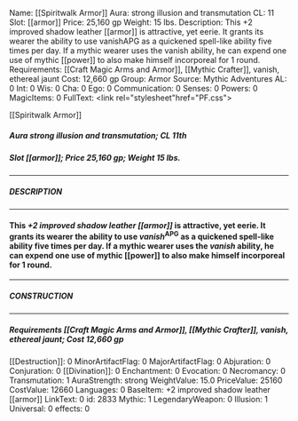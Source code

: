 Name: [[Spiritwalk Armor]]
Aura: strong illusion and transmutation
CL: 11
Slot: [[armor]]
Price: 25,160 gp
Weight: 15 lbs.
Description: This +2 improved shadow leather [[armor]] is attractive, yet eerie. It grants its wearer the ability to use vanishAPG as a quickened spell-like ability five times per day. If a mythic wearer uses the vanish ability, he can expend one use of mythic [[power]] to also make himself incorporeal for 1 round.
Requirements: [[Craft Magic Arms and Armor]], [[Mythic Crafter]], vanish, ethereal jaunt
Cost: 12,660 gp
Group: Armor
Source: Mythic Adventures
AL: 0
Int: 0
Wis: 0
Cha: 0
Ego: 0
Communication: 0
Senses: 0
Powers: 0
MagicItems: 0
FullText: <link rel="stylesheet"href="PF.css"><div class="heading"><p class="alignleft">[[Spiritwalk Armor]]</p><div style="clear: both;"></div></div><div><h5><b>Aura </b>strong illusion and transmutation; <b>CL </b>11th</h5><h5><b>Slot </b>[[armor]]; <b>Price </b>25,160 gp; <b>Weight </b>15 lbs.</h5></div><hr/><div><h5><b>DESCRIPTION</b></h5></div><hr/><div><h4><p>This <i>+2 improved shadow leather [[armor]]</i> is attractive, yet eerie. It grants its wearer the ability to use <i>vanish</i><sup>APG</sup> as a quickened spell-like ability five times per day. If a mythic wearer uses the <i>vanish</i> ability, he can expend one use of mythic [[power]] to also make himself incorporeal for 1 round.</p></h4></div><hr/><div><h5><b>CONSTRUCTION</b></h5></div><hr/><div><h5><b>Requirements </b>[[Craft Magic Arms and Armor]], [[Mythic Crafter]], <i>vanish</i>, <i>ethereal jaunt</i>; <b>Cost </b>12,660 gp</h5></div>
[[Destruction]]: 0
MinorArtifactFlag: 0
MajorArtifactFlag: 0
Abjuration: 0
Conjuration: 0
[[Divination]]: 0
Enchantment: 0
Evocation: 0
Necromancy: 0
Transmutation: 1
AuraStrength: strong
WeightValue: 15.0
PriceValue: 25160
CostValue: 12660
Languages: 0
BaseItem: +2 improved shadow leather [[armor]]
LinkText: 0
id: 2833
Mythic: 1
LegendaryWeapon: 0
Illusion: 1
Universal: 0
effects: 0
